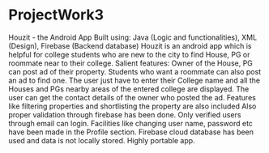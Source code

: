 # ProjectWork3
Houzit - the Android App
Built using: Java (Logic and functionalities), XML (Design), Firebase (Backend database)
Houzit is an android app which is helpful for college students who are new to the city to find House, PG or roommate near to their college.
Salient features:
  Owner of the House, PG can post ad of their property.
  Students who want a roommate can also post an ad to find one.
  The user just have to enter their College name and all the Houses and PGs nearby areas of the entered college are displayed.
  The user can get the contact details of the owner who posted the ad.
  Features like filtering properties and shortlisting the property are also included
  Also proper validation through firebase has been done. Only verified users through email can login.
  Facilities like changing user name,  password etc have been made in the Profile section.
  Firebase cloud database has been used and data is not locally stored.
  Highly portable app.
